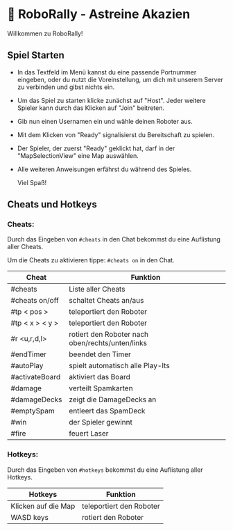 # 🤖 RoboRally - Astreine Akazien
Willkommen zu RoboRally!

## Spiel Starten

- In das Textfeld im Menü kannst du eine passende Portnummer eingeben, 
  oder du nutzt die Voreinstellung, um dich mit unserem Server zu verbinden und gibst nichts ein.

- Um das Spiel zu starten klicke zunächst auf "Host".
  Jeder weitere Spieler kann durch das Klicken auf "Join" beitreten. 

- Gib nun einen Usernamen ein und wähle deinen Roboter aus.

- Mit dem Klicken von "Ready" signalisierst du Bereitschaft zu spielen. 

- Der Spieler, der zuerst  "Ready" geklickt hat, darf in der "MapSelectionView" eine Map auswählen.

- Alle weiteren Anweisungen erfährst du während des Spieles.

  Viel Spaß!

  

## Cheats und Hotkeys

### Cheats:

Durch das Eingeben von `#cheats` in den Chat bekommst du eine Auflistung aller Cheats.

Um die Cheats zu aktivieren tippe: `#cheats on` in den Chat.

| Cheat          | Funktion                                         |
| -------------- | ------------------------------------------------ |
| #cheats        | Liste aller Cheats                               |
| #cheats on/off | schaltet Cheats an/aus                           |
| #tp < pos >      | teleportiert den Roboter                         |
| #tp < x > < y >    | teleportiert den Roboter                         |
| #r <u,r,d,l>   | rotiert den Roboter nach oben/rechts/unten/links |
| #endTimer      | beendet den Timer                                |
| #autoPlay      | spielt automatisch alle Play-Its                 |
| #activateBoard | aktiviert das Board                              |
| #damage <n>    | verteilt Spamkarten                              |
| #damageDecks   | zeigt die DamageDecks an                         |
| #emptySpam     | entleert das SpamDeck                            |
| #win           | der Spieler gewinnt                              |
| #fire          | feuert Laser                                     |



### Hotkeys:

Durch das Eingeben von `#hotkeys` bekommst du eine Auflistung aller Hotkeys.

| Hotkeys             | Funktion                 |
| ------------------- | ------------------------ |
| Klicken auf die Map | teleportiert den Roboter |
| WASD keys           | rotiert den Roboter      |

